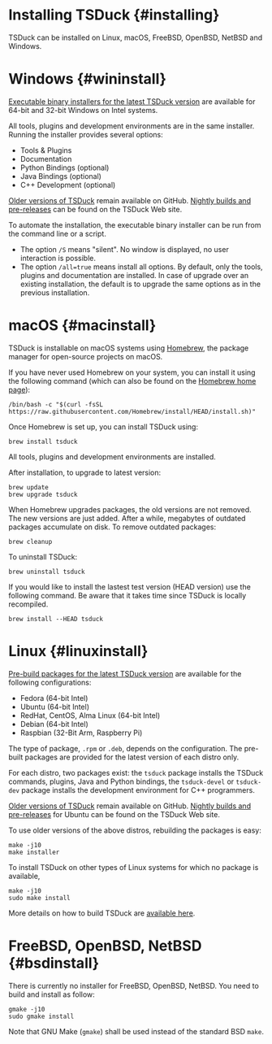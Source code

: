 # Installing TSDuck   {#installing}

TSDuck can be installed on Linux, macOS, FreeBSD, OpenBSD, NetBSD and Windows.

# Windows {#wininstall}

[Executable binary installers for the latest TSDuck version](https://tsduck.io/download/tsduck)
are available for 64-bit and 32-bit Windows on Intel systems.

All tools, plugins and development environments are in the same installer.
Running the installer provides several options:

- Tools & Plugins
- Documentation
- Python Bindings (optional)
- Java Bindings (optional)
- C++ Development (optional)

[Older versions of TSDuck](https://github.com/tsduck/tsduck/releases) remain available on GitHub.
[Nightly builds and pre-releases](https://tsduck.io/download/prerelease) can be found on the
TSDuck Web site.

To automate the installation, the executable binary installer can be run from the command line
or a script.
- The option `/S` means "silent". No window is displayed, no user interaction is possible.
- The option `/all=true` means install all options. By default, only the tools, plugins and
  documentation are installed. In case of upgrade over an existing installation, the default
  is to upgrade the same options as in the previous installation.

# macOS {#macinstall}

TSDuck is installable on macOS systems using [Homebrew](https://brew.sh),
the package manager for open-source projects on macOS.

If you have never used Homebrew on your system, you can install it using the
following command (which can also be found on the [Homebrew home page](https://brew.sh)):
~~~
/bin/bash -c "$(curl -fsSL https://raw.githubusercontent.com/Homebrew/install/HEAD/install.sh)"
~~~

Once Homebrew is set up, you can install TSDuck using:
~~~
brew install tsduck
~~~

All tools, plugins and development environments are installed.

After installation, to upgrade to latest version:
~~~
brew update
brew upgrade tsduck
~~~

When Homebrew upgrades packages, the old versions are not removed. The new versions
are just added. After a while, megabytes of outdated packages accumulate on disk.
To remove outdated packages:
~~~
brew cleanup
~~~

To uninstall TSDuck:
~~~
brew uninstall tsduck
~~~

If you would like to install the lastest test version (HEAD version) use
the following command. Be aware that it takes time since TSDuck is
locally recompiled.
~~~
brew install --HEAD tsduck
~~~

# Linux {#linuxinstall}

[Pre-build packages for the latest TSDuck version](https://tsduck.io/download/tsduck)
are available for the following configurations:

- Fedora (64-bit Intel)
- Ubuntu (64-bit Intel)
- RedHat, CentOS, Alma Linux (64-bit Intel)
- Debian (64-bit Intel)
- Raspbian (32-Bit Arm, Raspberry Pi)

The type of package, `.rpm` or `.deb`, depends on the configuration.
The pre-built packages are provided for the latest version of each distro only.

For each distro, two packages exist: the `tsduck` package installs
the TSDuck commands, plugins, Java and Python bindings,
the `tsduck-devel` or `tsduck-dev` package installs the development
environment for C++ programmers.

[Older versions of TSDuck](https://github.com/tsduck/tsduck/releases) remain available on GitHub.
[Nightly builds and pre-releases](https://tsduck.io/download/prerelease) for Ubuntu
can be found on the TSDuck Web site.

To use older versions of the above distros, rebuilding the packages is easy:
~~~
make -j10
make installer
~~~

To install TSDuck on other types of Linux systems for which no package
is available,
~~~
make -j10
sudo make install
~~~

More details on how to build TSDuck are [available here](building.html).

# FreeBSD, OpenBSD, NetBSD {#bsdinstall}

There is currently no installer for FreeBSD, OpenBSD, NetBSD. You need to build and install as follow:
~~~
gmake -j10
sudo gmake install
~~~

Note that GNU Make (`gmake`) shall be used instead of the standard BSD `make`.
